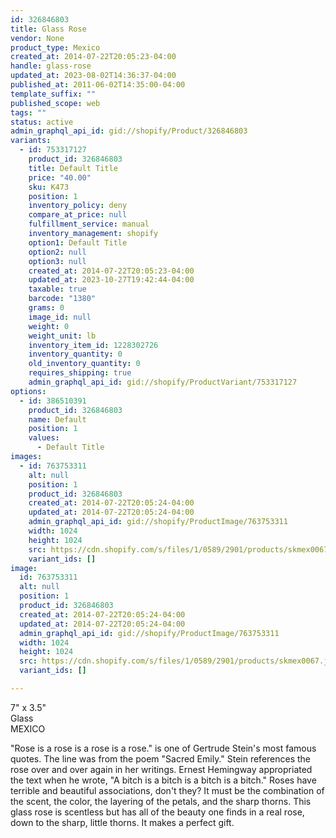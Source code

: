 ```yaml
---
id: 326846803
title: Glass Rose
vendor: None
product_type: Mexico
created_at: 2014-07-22T20:05:23-04:00
handle: glass-rose
updated_at: 2023-08-02T14:36:37-04:00
published_at: 2011-06-02T14:35:00-04:00
template_suffix: ""
published_scope: web
tags: ""
status: active
admin_graphql_api_id: gid://shopify/Product/326846803
variants:
  - id: 753317127
    product_id: 326846803
    title: Default Title
    price: "40.00"
    sku: K473
    position: 1
    inventory_policy: deny
    compare_at_price: null
    fulfillment_service: manual
    inventory_management: shopify
    option1: Default Title
    option2: null
    option3: null
    created_at: 2014-07-22T20:05:23-04:00
    updated_at: 2023-10-27T19:42:44-04:00
    taxable: true
    barcode: "1380"
    grams: 0
    image_id: null
    weight: 0
    weight_unit: lb
    inventory_item_id: 1228302726
    inventory_quantity: 0
    old_inventory_quantity: 0
    requires_shipping: true
    admin_graphql_api_id: gid://shopify/ProductVariant/753317127
options:
  - id: 386510391
    product_id: 326846803
    name: Default
    position: 1
    values:
      - Default Title
images:
  - id: 763753311
    alt: null
    position: 1
    product_id: 326846803
    created_at: 2014-07-22T20:05:24-04:00
    updated_at: 2014-07-22T20:05:24-04:00
    admin_graphql_api_id: gid://shopify/ProductImage/763753311
    width: 1024
    height: 1024
    src: https://cdn.shopify.com/s/files/1/0589/2901/products/skmex0067.jpeg?v=1406073924
    variant_ids: []
image:
  id: 763753311
  alt: null
  position: 1
  product_id: 326846803
  created_at: 2014-07-22T20:05:24-04:00
  updated_at: 2014-07-22T20:05:24-04:00
  admin_graphql_api_id: gid://shopify/ProductImage/763753311
  width: 1024
  height: 1024
  src: https://cdn.shopify.com/s/files/1/0589/2901/products/skmex0067.jpeg?v=1406073924
  variant_ids: []

---
```


7" x 3.5"  
Glass  
MEXICO

"Rose is a rose is a rose is a rose." is one of Gertrude Stein's most famous quotes. The line was from the poem "Sacred Emily." Stein references the rose over and over again in her writings. Ernest Hemingway appropriated the text when he wrote, "A bitch is a bitch is a bitch is a bitch." Roses have terrible and beautiful associations, don't they? It must be the combination of the scent, the color, the layering of the petals, and the sharp thorns. This glass rose is scentless but has all of the beauty one finds in a real rose, down to the sharp, little thorns. It makes a perfect gift.